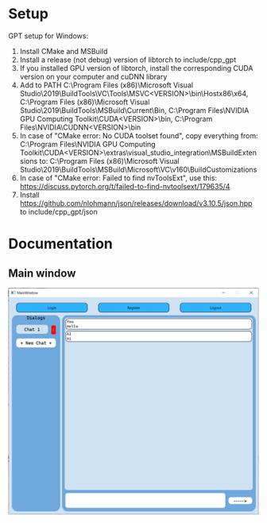 # Setup

GPT setup for Windows:
1. Install CMake and MSBuild
2. Install a release (not debug) version of libtorch to include/cpp_gpt
3. If you installed GPU version of libtorch, install the corresponding CUDA version on your computer and cuDNN library
4. Add to PATH C:\Program Files (x86)\Microsoft Visual Studio\2019\BuildTools\VC\Tools\MSVC\<VERSION>\bin\Hostx86\x64, C:\Program Files (x86)\Microsoft Visual Studio\2019\BuildTools\MSBuild\Current\Bin, C:\Program Files\NVIDIA GPU Computing Toolkit\CUDA\<VERSION>\bin, C:\Program Files\NVIDIA\CUDNN\<VERSION>\bin
5. In case of "CMake error: No CUDA toolset found", copy everything from: C:\Program Files\NVIDIA GPU Computing Toolkit\CUDA\<VERSION>\extras\visual_studio_integration\MSBuildExtensions to: C:\Program Files (x86)\Microsoft Visual Studio\2019\BuildTools\MSBuild\Microsoft\VC\v160\BuildCustomizations
6. In case of "CMake error: Failed to find nvToolsExt", use this: https://discuss.pytorch.org/t/failed-to-find-nvtoolsext/179635/4
7. Install https://github.com/nlohmann/json/releases/download/v3.10.5/json.hpp to include/cpp_gpt/json

# Documentation

## Main window
![main window](docs/mainwindow.png "Main window")
